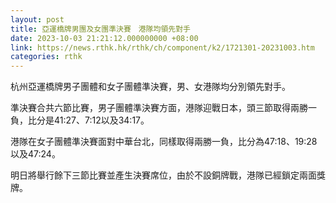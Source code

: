 ```yaml
---
layout: post
title: 亞運橋牌男團及女團準決賽　港隊均領先對手
date: 2023-10-03 21:21:12.000000000 +08:00
link: https://news.rthk.hk/rthk/ch/component/k2/1721301-20231003.htm
categories: rthk
---
```


杭州亞運橋牌男子團體和女子團體準決賽，男、女港隊均分別領先對手。

準決賽合共六節比賽，男子團體準決賽方面，港隊迎戰日本，頭三節取得兩勝一負，比分是41:27、7:12以及34:17。

港隊在女子團體準決賽面對中華台北，同樣取得兩勝一負，比分為47:18、19:28以及47:24。

明日將舉行餘下三節比賽並產生決賽席位，由於不設銅牌戰，港隊已經鎖定兩面獎牌。
